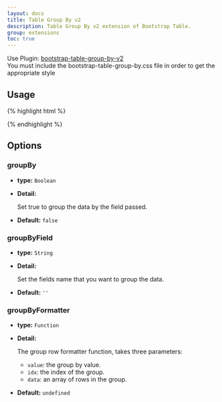 ```yaml
---
layout: docs
title: Table Group By v2
description: Table Group By v2 extension of Bootstrap Table.
group: extensions
toc: true
---
```


Use Plugin: [bootstrap-table-group-by-v2](https://github.com/wenzhixin/bootstrap-table/tree/master/src/extensions/group-by-v2) </br>
You must include the bootstrap-table-group-by.css file in order to get the appropriate style

## Usage

{% highlight html %}
<script src="extensions/group-by-v2/bootstrap-table-group-by.js"></script>
{% endhighlight %}

## Options

### groupBy

- **type:** `Boolean`

- **Detail:**

   Set true to group the data by the field passed.

- **Default:** `false`

### groupByField

- **type:** `String`

- **Detail:**

   Set the fields name that you want to group the data.

- **Default:** `''`

### groupByFormatter

- **type:** `Function`

- **Detail:**

   The group row formatter function, takes three parameters:

   * `value`: the group by value.
   * `idx`: the index of the group.
   * `data`: an array of rows in the group.

- **Default:** `undefined`
